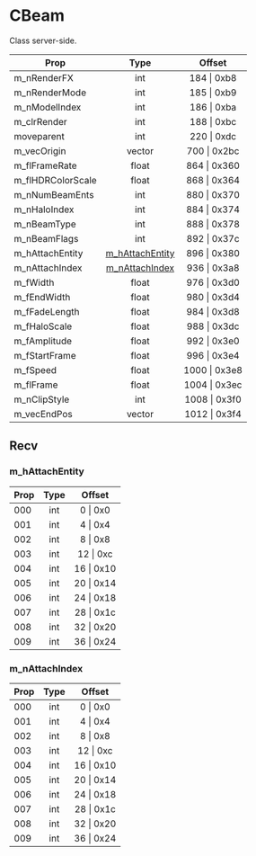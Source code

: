 # CBeam

Class server-side.

|Prop|Type|Offset|
|---|:-:|:-:|
|m_nRenderFX|int|184 \| 0xb8|
|m_nRenderMode|int|185 \| 0xb9|
|m_nModelIndex|int|186 \| 0xba|
|m_clrRender|int|188 \| 0xbc|
|moveparent|int|220 \| 0xdc|
|m_vecOrigin|vector|700 \| 0x2bc|
|m_flFrameRate|float|864 \| 0x360|
|m_flHDRColorScale|float|868 \| 0x364|
|m_nNumBeamEnts|int|880 \| 0x370|
|m_nHaloIndex|int|884 \| 0x374|
|m_nBeamType|int|888 \| 0x378|
|m_nBeamFlags|int|892 \| 0x37c|
|m_hAttachEntity|[m_hAttachEntity](#m_hattachentity)|896 \| 0x380|
|m_nAttachIndex|[m_nAttachIndex](#m_nattachindex)|936 \| 0x3a8|
|m_fWidth|float|976 \| 0x3d0|
|m_fEndWidth|float|980 \| 0x3d4|
|m_fFadeLength|float|984 \| 0x3d8|
|m_fHaloScale|float|988 \| 0x3dc|
|m_fAmplitude|float|992 \| 0x3e0|
|m_fStartFrame|float|996 \| 0x3e4|
|m_fSpeed|float|1000 \| 0x3e8|
|m_flFrame|float|1004 \| 0x3ec|
|m_nClipStyle|int|1008 \| 0x3f0|
|m_vecEndPos|vector|1012 \| 0x3f4|

## Recv

### m_hAttachEntity

|Prop|Type|Offset|
|---|:-:|:-:|
|000|int|0 \| 0x0|
|001|int|4 \| 0x4|
|002|int|8 \| 0x8|
|003|int|12 \| 0xc|
|004|int|16 \| 0x10|
|005|int|20 \| 0x14|
|006|int|24 \| 0x18|
|007|int|28 \| 0x1c|
|008|int|32 \| 0x20|
|009|int|36 \| 0x24|

### m_nAttachIndex

|Prop|Type|Offset|
|---|:-:|:-:|
|000|int|0 \| 0x0|
|001|int|4 \| 0x4|
|002|int|8 \| 0x8|
|003|int|12 \| 0xc|
|004|int|16 \| 0x10|
|005|int|20 \| 0x14|
|006|int|24 \| 0x18|
|007|int|28 \| 0x1c|
|008|int|32 \| 0x20|
|009|int|36 \| 0x24|
